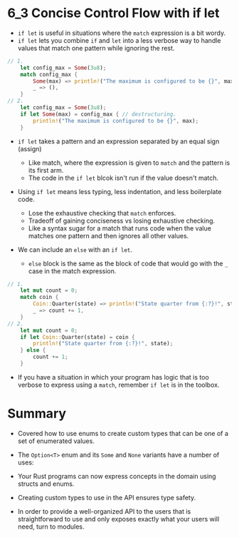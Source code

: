 # 6_3 Concise Control Flow with if let

- `if let` is useful in situations where the `match` expression is a bit wordy.
- `if let` lets you combine `if` and `let` into a less verbose way to handle
    values that match one pattern while ignoring the rest.
```rust
// 1.
    let config_max = Some(3u8);
    match config_max {
        Some(max) => println!("The maximum is configured to be {}", max),
        _ => (),
    }
// 2.
    let config_max = Some(3u8);
    if let Some(max) = config_max { // destructuring.
        println!("The maximum is configured to be {}", max);
    }
```

- `if let` takes a pattern and an expression separated by an equal sign (assign)
  - Like match, where the expression is given to `match` and the pattern is its first arm.
  - The code in the `if let` blcok isn't run if the value doesn't match.
- Using `if let` means less typing, less indentation, and less boilerplate code.
  - Lose the exhaustive checking that `match` enforces.
  - Tradeoff of gaining conciseness vs losing exhaustive checking.
  - Like a syntax sugar for a match that runs code when the value matches one pattern and then ignores all other values.

- We can include an `else` with an `if let`.
  - `else` block is the same as the block of code that would go with the `_`
      case in the match expression.
```rust
// 1.
    let mut count = 0;
    match coin {
        Coin::Quarter(state) => println!("State quarter from {:?}!", state),
        _ => count += 1,
    }
// 2.
    let mut count = 0;
    if let Coin::Quarter(state) = coin {
        println!("State quarter from {:?}!", state);
    } else {
        count += 1;
    }
```

- If you have a situation in which your program has logic that is too verbose to
    express using a `match`, remember `if let` is in the toolbox.

# Summary

- Covered how to use enums to create custom types that can be one of a set of
    enumerated values.
- The `Option<T>` enum and its `Some` and `None` variants have a number of uses:

- Your Rust programs can now express concepts in the domain using structs and
    enums.
- Creating custom types to use in the API ensures type safety.
- In order to provide a well-organized API to the users that is straightforward
    to use and only exposes exactly what your users will need, turn to modules.
